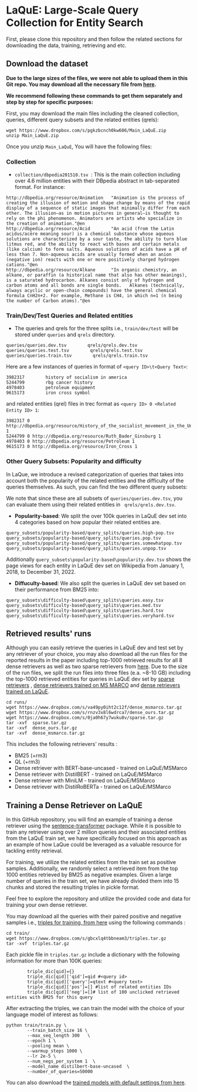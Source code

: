 # LaQuE: Large-Scale Query Collection for Entity Search

First, please clone this repository and then follow the related sections for downloading the data, training, retrieving and etc.  

## Download the dataset
**Due to the large sizes of the files, we were not able to upload them in this Git repo. You may download all the necessary file from [here](https://www.dropbox.com/scl/fo/baib3l6cftkem1zhfj3oa/h?dl=0&rlkey=6vceu03w24iw7a6zvqtnki4gn).**

**We recommend following these commands to get them separately and step by step for specific purposes:**

First, you may download the main files including the cleaned collection, queries, different query subsets and the related entities (qrels):

```
wget https://www.dropbox.com/s/pgkzbcnch0kw606/Main_LaQuE.zip
unzip Main_LaQuE.zip
```

Once you unzip ```Main_LaQuE```, You will have the following files:

### Collection

- ```collection/dbpedia201510.tsv ```: This is the main collection including over 4.6 million entities with their DBpedia abstract in tab-separated format. 
For instance:

```
http://dbpedia.org/resource/Animation   "Animation is the process of creating the illusion of motion and shape change by means of the rapid display of a sequence of static images that minimally differ from each other. The illusion—as in motion pictures in general—is thought to rely on the phi phenomenon. Animators are artists who specialize in the creation of animation."@en
http://dbpedia.org/resource/Acid        "An acid (from the Latin acidus/acēre meaning sour) is a chemical substance whose aqueous solutions are characterized by a sour taste, the ability to turn blue litmus red, and the ability to react with bases and certain metals (like calcium) to form salts. Aqueous solutions of acids have a pH of less than 7. Non-aqueous acids are usually formed when an anion (negative ion) reacts with one or more positively charged hydrogen cations."@en
http://dbpedia.org/resource/Alkane      "In organic chemistry, an alkane, or paraffin (a historical name that also has other meanings), is a saturated hydrocarbon. Alkanes consist only of hydrogen and carbon atoms and all bonds are single bonds.   Alkanes (technically, always acyclic or open-chain compounds) have the general chemical formula CnH2n+2. For example, Methane is CH4, in which n=1 (n being the number of Carbon atoms)."@en
```

### Train/Dev/Test Queries and Related entities

- The queries and qrels for the three splits i.e., ```train/dev/test``` will be stored under ```queries``` and ```qrels``` directory.
```
queries/queries.dev.tsv        qrels/qrels.dev.tsv
queries/queries.test.tsv        qrels/qrels.test.tsv
queries/queries.train.tsv        qrels/qrels.train.tsv
```

Here are a few instances of queries in format of ```<query ID>\t<Query Text>```:

```
3982317        history of socialism in america
5244799        rbg cancer history
4978403        petroleum equipment
9615173        iron cross symbol
```

and related entities (qrel) files in trec format as ```<query ID> 0 <Related Entity ID> 1```: 

```
3982317 0 http://dbpedia.org/resource/History_of_the_socialist_movement_in_the_United_States 1
5244799 0 http://dbpedia.org/resource/Ruth_Bader_Ginsburg 1
4978403 0 http://dbpedia.org/resource/Petroleum 1
9615173 0 http://dbpedia.org/resource/Iron_Cross 1
```

### Other Query Subsets: Popularity and difficulty
In LaQue, we introduce a revised categorization of queries that takes into account both the popularity of the related entities and the difficulty of the queries themselves.
As such, you can find the two different query subsets:

We note that since these are all subsets of ```queries/queries.dev.tsv```, you can evaluate them using their related entities in ``` qrels/qrels.dev.tsv```. 

- **Popularity-based**: We split the over 100k queries in LaQuE dev set into 4 categories based on how popular their related entities are.  
```
query_subsets/popularity-based/query_splits/queries.high-pop.tsv
query_subsets/popularity-based/query_splits/queries.pop.tsv
query_subsets/popularity-based/query_splits/queries.somewhatpop.tsv
query_subsets/popularity-based/query_splits/queries.unpop.tsv
```

Additionally ```query_subsets\popularity-based\popularity.dev.tsv``` shows the page views for each entity in LaQuE dev set on Wikipedia from January 1, 2018, to December 31, 2022.


- **Diffuculty-based**: We also split the queries in LaQuE dev set based on their performance from BM25 into:

```
query_subsets\difficulty-based\query_splits\queries.easy.tsv
query_subsets\difficulty-based\query_splits\queries.med.tsv
query_subsets\difficulty-based\query_splits\queries.hard.tsv
query_subsets\difficulty-based\query_splits\queries.veryhard.tsv
```


## Retrieved results' runs

Although you can easily retrieve the queries in LaQuE dev and test set by any retriever of your choice, you may also download all the run files for the reported results in the paper including top-1000 retrieved results for all 8 dense retrievers as well as two sparse retrievers from [here](https://www.dropbox.com/scl/fo/mfnjbv7l9rjhtjjjmyghe/h?dl=0&rlkey=r08vblx0vaozxqtzdz5zj11qg). Due to the size of the run files, we split the run files into three files (e.a. ~8-10 GB) including the top-1000 retrieved entities for queries in LaQuE dev set by 
[sparse retrievers](https://www.dropbox.com/s/0ja0h67y7wuku8v/sparse.tar.gz?dl=0)
, [dense retrievers trained on MS MARCO](https://www.dropbox.com/s/va49py0iht2c12f/dense_msmarco.tar.gz?dl=0)
and [dense retrievers trained on LaQuE]().

```
cd runs/
wget https://www.dropbox.com/s/va49py0iht2c12f/dense_msmarco.tar.gz
wget https://www.dropbox.com/s/rnzv3x8l6wdrca7/dense_ours.tar.gz
wget https://www.dropbox.com/s/0ja0h67y7wuku8v/sparse.tar.gz
tar -xvf  sparse.tar.gz
tar -xvf  dense_ours.tar.gz
tar -xvf  dense_msmarco.tar.gz
```

This includes the following retrievers' results :
- BM25 (+rm3)
- QL (+rm3)
- Dense retriever with BERT-base-uncased - trained on LaQuE/MSMarco
- Dense retriever with DistilBERT - trained on LaQuE/MSMarco
- Dense retriever with MiniLM - trained on LaQuE/MSMarco
- Dense retriever with DistilRoBERTa - trained on LaQuE/MSMarco

## Training a Dense Retriever on LaQuE

In this GitHub repository, you will find an example of training a dense retriever using the [sentence-transformer](https://www.sbert.net/docs/pretrained-models/msmarco-v3.html) package. While it is possible to train any retriever using over 2 million queries and their associated entities from the LaQuE train set, we have specifically focused on this approach as an example of how LaQue could be leveraged as a valuable resource for tackling entity retrieval.

For training, we utilize the related entities from the train set as positive samples. Additionally, we randomly select a retrieved item from the top 1000 entities retrieved by BM25 as negative examples. Given a large number of queries in the train set, we have already divided them into 15 chunks and stored the resulting triples in pickle format.

Feel free to explore the repository and utilize the provided code and data for training your own dense retriever.

You may download all the queries with their paired positive and negative samples i.e., [triples for training, from here](https://www.dropbox.com/s/gbcxlq4tbbneam3/triples.tar.gz) using the following commands :

```
cd train/
wget https://www.dropbox.com/s/gbcxlq4tbbneam3/triples.tar.gz
tar -xvf  triples.tar.gz
```

Each pickle file in ```triples.tar.gz``` include a dictionary with the following information for more than 100K queries:

```
        triple_dic[qid]={}
        triple_dic[qid]['qid']=qid #<query id>
        triple_dic[qid]['query']=qtext #<query text>
        triple_dic[qid]['pos']=[] #list of related entities IDs
        triple_dic[qid]['neg']=[]# list of 100 unclicked retrieved entities with BM25 for this query 
```

After extracting the triples, we can train the model with the choice of your language model of interest as follows:
```
python train/train.py \
        --train_batch_size 16 \
        --max_seq_length 300   \
        --epoch 1 \
        --pooling mean \
        --warmup_steps 1000 \
        --lr 2e-5 \
        --num_negs_per_system 1  \
        --model_name distilbert-base-uncased  \
        --number_of_queries=50000  
```

You can also download the [trained models with default settings from here]().
